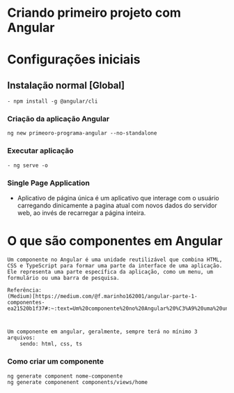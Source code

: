 # Criando primeiro projeto com Angular


# Configurações iniciais

## Instalação normal [Global]
    - npm install -g @angular/cli

### Criação da aplicação Angular
    ng new primeoro-programa-angular --no-standalone

### Executar aplicação
    - ng serve -o

### Single Page Application
- Aplicativo de página única é um aplicativo que interage com o usuário carregando dinicamente a pagina atual com novos dados
do servidor web, ao invés de recarregar a página inteira.

# O que são componentes em Angular
    Um componente no Angular é uma unidade reutilizável que combina HTML, CSS e TypeScript para formar uma parte da interface de uma aplicação. Ele representa uma parte específica da aplicação, como um menu, um formulário ou uma barra de pesquisa.

    Referência:
    (Medium)[https://medium.com/@f.marinho162001/angular-parte-1-componentes-ea21520b1f37#:~:text=Um%20componente%20no%20Angular%20%C3%A9%20uma%20unidade%20reutiliz%C3%A1vel,menu%2C%20um%20formul%C3%A1rio%20ou%20uma%20barra%20de%20pesquisa.]

# 
    Um componente em angular, geralmente, sempre terá no mínimo 3 arquivos:
        sendo: html, css, ts

### Como criar um componente
    ng generate component nome-componente
    ng generate componenent components/views/home